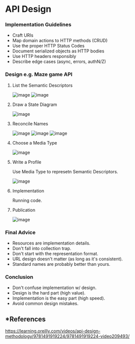 # API Design

### Implementation Guidelines
- Craft URIs
- Map domain actions to HTTP methods (CRUD)
- Use the proper HTTP Status Codes
- Document serialized objects as HTTP bodies
- Use HTTP headers responsibly
- Describe edge cases (async, errors, authN/Z)

### Design e.g. Maze game API
1. List the Semantic Descriptors

   ![image](https://user-images.githubusercontent.com/47337188/193056042-27d2df30-d114-4139-8543-05602ecf4e34.png)
   ![image](https://user-images.githubusercontent.com/47337188/193056270-a45970f6-506a-4475-bd60-9d62a781ebcc.png)
2. Draw a State Diagram

   ![image](https://user-images.githubusercontent.com/47337188/193056547-dcada182-8373-4d7e-ab4e-1397b6096dcc.png)
3. Reconcile Names

   ![image](https://user-images.githubusercontent.com/47337188/193058135-a886fcd9-3cf3-4ea7-99e4-e9f8427e89e6.png)
   ![image](https://user-images.githubusercontent.com/47337188/193058526-dcb445dc-0f7b-45fc-bcf4-72491a29552e.png)
   ![image](https://user-images.githubusercontent.com/47337188/193058649-dc8fd1e0-d021-4cb0-9159-50e35cf351fd.png)
4. Choose a Media Type

   ![image](https://user-images.githubusercontent.com/47337188/193059048-4830794e-d1c9-48bb-8bdb-61a70d096a5c.png)
5. Write a Profile

   Use Media Type to represetn Semantic Descriptors.

   ![image](https://user-images.githubusercontent.com/47337188/193060166-3290b25a-018b-4ba8-b870-43f1d7aa3023.png)
6. Implementation

   Running code.
7. Publication

   ![image](https://user-images.githubusercontent.com/47337188/193061238-f72b69af-0b22-4c67-83fd-c880ebf9805a.png)

### Final Advice
- Resources are implementation details.
- Don't fall into collection trap.
- Don't start with the representation format.
- URL design doesn't matter (as long as it's consistent).
- Standard names are probably better than yours.

### Conclusion
- Don't confuse implementation w/ design.
- Design is the hard part (high value).
- Implementation is the easy part (high speed).
- Avoid common design mistakes.


## *References

https://learning.oreilly.com/videos/api-design-methodology/9781491919224/9781491919224-video209493/
